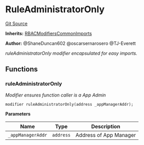 # RuleAdministratorOnly
[Git Source](https://github.com/thrackle-io/rules-engine/blob/8f688cb5e6148d0b374ef77b936d7812ad0892e1/src/protocol/economic/RuleAdministratorOnly.sol)

**Inherits:**
[RBACModifiersCommonImports](/src/client/token/handler/common/RBACModifiersCommonImports.sol/abstract.RBACModifiersCommonImports.md)

**Author:**
@ShaneDuncan602 @oscarsernarosero @TJ-Everett

*ruleAdministratorOnly modifier encapsulated for easy imports.*


## Functions
### ruleAdministratorOnly

*Modifier ensures function caller is a App Admin*


```solidity
modifier ruleAdministratorOnly(address _appManagerAddr);
```
**Parameters**

|Name|Type|Description|
|----|----|-----------|
|`_appManagerAddr`|`address`|Address of App Manager|



